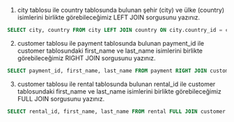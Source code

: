 1. city tablosu ile country tablosunda bulunan şehir (city) ve ülke (country) isimlerini birlikte görebileceğimiz LEFT JOIN sorgusunu yazınız.

````SQL
SELECT city, country FROM city LEFT JOIN country ON city.country_id = country.country_id;
````


2. customer tablosu ile payment tablosunda bulunan payment_id ile customer tablosundaki first_name ve last_name isimlerini birlikte görebileceğimiz RIGHT JOIN sorgusunu yazınız.

````SQL
SELECT payment_id, first_name, last_name FROM payment RIGHT JOIN customer ON payment.customer_id = customer.customer_id;
````

3. customer tablosu ile rental tablosunda bulunan rental_id ile customer tablosundaki first_name ve last_name isimlerini birlikte görebileceğimiz FULL JOIN sorgusunu yazınız.

````SQL
SELECT rental_id, first_name, last_name FROM rental FULL JOIN customer ON rental.customer_id = customer.customer_id;
````